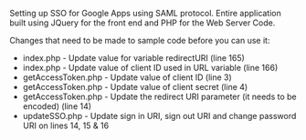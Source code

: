 Setting up SSO for Google Apps using SAML protocol.
Entire application built using JQuery for the front end and PHP for the Web Server Code.

Changes that need to be made to sample code before you can use it:

- index.php - Update value for variable redirectURI (line 165)
- index.php - Update value of client ID used in URL variable (line 166)
- getAccessToken.php - Update value of client ID (line 3)
- getAccessToken.php - Update value of client secret (line 4)
- getAccessToken.php - Update the redirect URI parameter (it needs to be encoded) (line 14)
- updateSSO.php - Update sign in URI, sign out URI and change password URI on lines 14, 15 & 16

